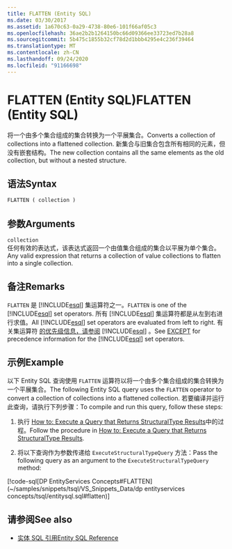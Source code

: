```yaml
---
title: FLATTEN (Entity SQL)
ms.date: 03/30/2017
ms.assetid: 1a670c63-0a29-4738-80e6-101f66af05c3
ms.openlocfilehash: 36ae2b2b1264150bc66d09366ee33723ed7b28a8
ms.sourcegitcommit: 5b475c1855b32cf78d2d1bbb4295e4c236f39464
ms.translationtype: MT
ms.contentlocale: zh-CN
ms.lasthandoff: 09/24/2020
ms.locfileid: "91166698"
---
```

# <a name="flatten-entity-sql"></a><span data-ttu-id="44a79-102">FLATTEN (Entity SQL)</span><span class="sxs-lookup"><span data-stu-id="44a79-102">FLATTEN (Entity SQL)</span></span>

<span data-ttu-id="44a79-103">将一个由多个集合组成的集合转换为一个平展集合。</span><span class="sxs-lookup"><span data-stu-id="44a79-103">Converts a collection of collections into a flattened collection.</span></span> <span data-ttu-id="44a79-104">新集合与旧集合包含所有相同的元素，但没有嵌套结构。</span><span class="sxs-lookup"><span data-stu-id="44a79-104">The new collection contains all the same elements as the old collection, but without a nested structure.</span></span>  
  
## <a name="syntax"></a><span data-ttu-id="44a79-105">语法</span><span class="sxs-lookup"><span data-stu-id="44a79-105">Syntax</span></span>  
  
```sql  
FLATTEN ( collection )  
```  
  
## <a name="arguments"></a><span data-ttu-id="44a79-106">参数</span><span class="sxs-lookup"><span data-stu-id="44a79-106">Arguments</span></span>  

 `collection`  
 <span data-ttu-id="44a79-107">任何有效的表达式，该表达式返回一个由值集合组成的集合以平展为单个集合。</span><span class="sxs-lookup"><span data-stu-id="44a79-107">Any valid expression that returns a collection of value collections to flatten into a single collection.</span></span>  
  
## <a name="remarks"></a><span data-ttu-id="44a79-108">备注</span><span class="sxs-lookup"><span data-stu-id="44a79-108">Remarks</span></span>  

 <span data-ttu-id="44a79-109">`FLATTEN` 是 [!INCLUDE[esql](../../../../../../includes/esql-md.md)] 集运算符之一。</span><span class="sxs-lookup"><span data-stu-id="44a79-109">`FLATTEN` is one of the [!INCLUDE[esql](../../../../../../includes/esql-md.md)] set operators.</span></span> <span data-ttu-id="44a79-110">所有 [!INCLUDE[esql](../../../../../../includes/esql-md.md)] 集运算符都是从左到右进行求值。</span><span class="sxs-lookup"><span data-stu-id="44a79-110">All [!INCLUDE[esql](../../../../../../includes/esql-md.md)] set operators are evaluated from left to right.</span></span> <span data-ttu-id="44a79-111">有关集运算符 [的优先级信息，请参阅](except-entity-sql.md) [!INCLUDE[esql](../../../../../../includes/esql-md.md)] 。</span><span class="sxs-lookup"><span data-stu-id="44a79-111">See [EXCEPT](except-entity-sql.md) for precedence information for the [!INCLUDE[esql](../../../../../../includes/esql-md.md)] set operators.</span></span>  
  
## <a name="example"></a><span data-ttu-id="44a79-112">示例</span><span class="sxs-lookup"><span data-stu-id="44a79-112">Example</span></span>  

 <span data-ttu-id="44a79-113">以下 Entity SQL 查询使用 `FLATTEN` 运算符以将一个由多个集合组成的集合转换为一个平展集合。</span><span class="sxs-lookup"><span data-stu-id="44a79-113">The following Entity SQL query uses the `FLATTEN` operator to convert a collection of collections into a flattened collection.</span></span> <span data-ttu-id="44a79-114">若要编译并运行此查询，请执行下列步骤：</span><span class="sxs-lookup"><span data-stu-id="44a79-114">To compile and run this query, follow these steps:</span></span>  
  
1. <span data-ttu-id="44a79-115">执行 [How to: Execute a Query that Returns StructuralType Results](../how-to-execute-a-query-that-returns-structuraltype-results.md)中的过程。</span><span class="sxs-lookup"><span data-stu-id="44a79-115">Follow the procedure in [How to: Execute a Query that Returns StructuralType Results](../how-to-execute-a-query-that-returns-structuraltype-results.md).</span></span>  
  
2. <span data-ttu-id="44a79-116">将以下查询作为参数传递给 `ExecuteStructuralTypeQuery` 方法：</span><span class="sxs-lookup"><span data-stu-id="44a79-116">Pass the following query as an argument to the `ExecuteStructuralTypeQuery` method:</span></span>  
  
 [!code-sql[DP EntityServices Concepts#FLATTEN](~/samples/snippets/tsql/VS_Snippets_Data/dp entityservices concepts/tsql/entitysql.sql#flatten)]  
  
## <a name="see-also"></a><span data-ttu-id="44a79-117">请参阅</span><span class="sxs-lookup"><span data-stu-id="44a79-117">See also</span></span>

- [<span data-ttu-id="44a79-118">实体 SQL 引用</span><span class="sxs-lookup"><span data-stu-id="44a79-118">Entity SQL Reference</span></span>](entity-sql-reference.md)
